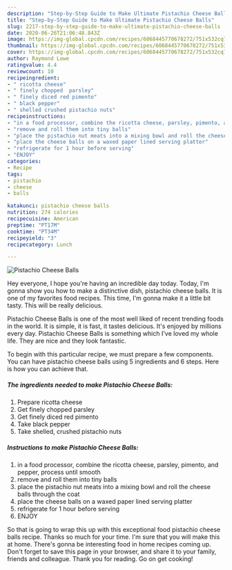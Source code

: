 ```yaml
---
description: "Step-by-Step Guide to Make Ultimate Pistachio Cheese Balls"
title: "Step-by-Step Guide to Make Ultimate Pistachio Cheese Balls"
slug: 2217-step-by-step-guide-to-make-ultimate-pistachio-cheese-balls
date: 2020-06-26T21:06:48.843Z
image: https://img-global.cpcdn.com/recipes/6068445770678272/751x532cq70/pistachio-cheese-balls-recipe-main-photo.jpg
thumbnail: https://img-global.cpcdn.com/recipes/6068445770678272/751x532cq70/pistachio-cheese-balls-recipe-main-photo.jpg
cover: https://img-global.cpcdn.com/recipes/6068445770678272/751x532cq70/pistachio-cheese-balls-recipe-main-photo.jpg
author: Raymond Lowe
ratingvalue: 4.4
reviewcount: 10
recipeingredient:
- " ricotta cheese"
- " finely chopped  parsley"
- " finely diced red pimento"
- " black pepper"
- " shelled crushed pistachio nuts"
recipeinstructions:
- "in a food processor, combine the ricotta cheese, parsley, pimento, and pepper, process until smooth"
- "remove and roll them into tiny balls"
- "place the pistachio nut meats into a mixing bowl and roll the cheese balls through the coat"
- "place the cheese balls on a waxed paper lined serving platter"
- "refrigerate for 1 hour before serving"
- "ENJOY"
categories:
- Recipe
tags:
- pistachio
- cheese
- balls

katakunci: pistachio cheese balls 
nutrition: 274 calories
recipecuisine: American
preptime: "PT17M"
cooktime: "PT34M"
recipeyield: "3"
recipecategory: Lunch

---
```



![Pistachio Cheese Balls](https://img-global.cpcdn.com/recipes/6068445770678272/751x532cq70/pistachio-cheese-balls-recipe-main-photo.jpg)

Hey everyone, I hope you're having an incredible day today. Today, I'm gonna show you how to make a distinctive dish, pistachio cheese balls. It is one of my favorites food recipes. This time, I'm gonna make it a little bit tasty. This will be really delicious.



Pistachio Cheese Balls is one of the most well liked of recent trending foods in the world. It is simple, it is fast, it tastes delicious. It's enjoyed by millions every day. Pistachio Cheese Balls is something which I've loved my whole life. They are nice and they look fantastic.


To begin with this particular recipe, we must prepare a few components. You can have pistachio cheese balls using 5 ingredients and 6 steps. Here is how you can achieve that.

<!--inarticleads1-->

##### The ingredients needed to make Pistachio Cheese Balls:

1. Prepare  ricotta cheese
1. Get  finely chopped  parsley
1. Get  finely diced red pimento
1. Take  black pepper
1. Take  shelled, crushed pistachio nuts




<!--inarticleads2-->

##### Instructions to make Pistachio Cheese Balls:

1. in a food processor, combine the ricotta cheese, parsley, pimento, and pepper, process until smooth
1. remove and roll them into tiny balls
1. place the pistachio nut meats into a mixing bowl and roll the cheese balls through the coat
1. place the cheese balls on a waxed paper lined serving platter
1. refrigerate for 1 hour before serving
1. ENJOY




So that is going to wrap this up with this exceptional food pistachio cheese balls recipe. Thanks so much for your time. I'm sure that you will make this at home. There's gonna be interesting food in home recipes coming up. Don't forget to save this page in your browser, and share it to your family, friends and colleague. Thank you for reading. Go on get cooking!
